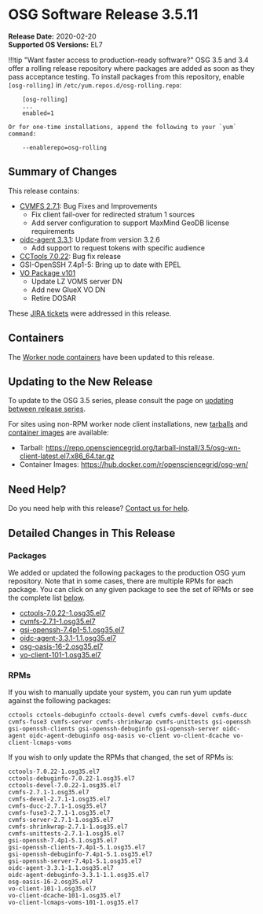 OSG Software Release 3.5.11
===========================

**Release Date:** 2020-02-20    
**Supported OS Versions:** EL7

!!!tip "Want faster access to production-ready software?"
    OSG 3.5 and 3.4 offer a rolling release repository where packages are added as soon as they pass acceptance testing.
    To install packages from this repository, enable `[osg-rolling]` in `/etc/yum.repos.d/osg-rolling.repo`:

        [osg-rolling]
        ...
        enabled=1

    Or for one-time installations, append the following to your `yum` command:

        --enablerepo=osg-rolling

Summary of Changes
------------------

This release contains:

-   [CVMFS 2.7.1](https://cvmfs.readthedocs.io/en/2.7/cpt-releasenotes.html): Bug Fixes and Improvements
    -   Fix client fail-over for redirected stratum 1 sources
    -   Add server configuration to support MaxMind GeoDB license requirements
-   [oidc-agent 3.3.1](https://github.com/indigo-dc/oidc-agent/releases): Update from version 3.2.6
    -   Add support to request tokens with specific audience
-   [CCTools 7.0.22](http://cclnd.blogspot.com/2020/01/announcement-cctools-version-7022.html): Bug fix release
-   GSI-OpenSSH 7.4p1-5: Bring up to date with EPEL
-   [VO Package v101](https://github.com/opensciencegrid/osg-vo-config/releases/tag/release-101)
    -   Update LZ VOMS server DN
    -   Add new GlueX VO DN
    -   Retire DOSAR

These
[JIRA tickets](https://jira.opensciencegrid.org/issues/?jql=project%20%3D%20SOFTWARE%20AND%20fixVersion%20%3D%203.5.11%20ORDER%20BY%20priority%20DESC%2C%20key%20DESC)
were addressed in this release.

Containers
----------

The [Worker node containers](/worker-node/using-wn-containers/) have been updated to this release.


Updating to the New Release
---------------------------

To update to the OSG 3.5 series, please consult the page on
[updating between release series](/release/release_series#updating-to-osg-35).

For sites using non-RPM worker node client installations, new [tarballs](/worker-node/install-wn-tarball) and
[container images](/worker-node/using-wn-containers) are available:

- Tarball: <https://repo.opensciencegrid.org/tarball-install/3.5/osg-wn-client-latest.el7.x86_64.tar.gz>
- Container Images: <https://hub.docker.com/r/opensciencegrid/osg-wn/>

Need Help?
----------

Do you need help with this release? [Contact us for help](/common/help).

Detailed Changes in This Release
--------------------------------

### Packages

We added or updated the following packages to the production OSG yum repository.
Note that in some cases, there are multiple RPMs for each package.
You can click on any given package to see the set of RPMs or see the complete list [below](#rpms).

-   [cctools-7.0.22-1.osg35.el7](https://koji.chtc.wisc.edu/koji/search?match=glob&type=build&terms=cctools-7.0.22-1.osg35.el7)
-   [cvmfs-2.7.1-1.osg35.el7](https://koji.chtc.wisc.edu/koji/search?match=glob&type=build&terms=cvmfs-2.7.1-1.osg35.el7)
-   [gsi-openssh-7.4p1-5.1.osg35.el7](https://koji.chtc.wisc.edu/koji/search?match=glob&type=build&terms=gsi-openssh-7.4p1-5.1.osg35.el7)
-   [oidc-agent-3.3.1-1.1.osg35.el7](https://koji.chtc.wisc.edu/koji/search?match=glob&type=build&terms=oidc-agent-3.3.1-1.1.osg35.el7)
-   [osg-oasis-16-2.osg35.el7](https://koji.chtc.wisc.edu/koji/search?match=glob&type=build&terms=osg-oasis-16-2.osg35.el7)
-   [vo-client-101-1.osg35.el7](https://koji.chtc.wisc.edu/koji/search?match=glob&type=build&terms=vo-client-101-1.osg35.el7)

### RPMs

If you wish to manually update your system, you can run yum update against the following packages:

    cctools cctools-debuginfo cctools-devel cvmfs cvmfs-devel cvmfs-ducc cvmfs-fuse3 cvmfs-server cvmfs-shrinkwrap cvmfs-unittests gsi-openssh gsi-openssh-clients gsi-openssh-debuginfo gsi-openssh-server oidc-agent oidc-agent-debuginfo osg-oasis vo-client vo-client-dcache vo-client-lcmaps-voms

If you wish to only update the RPMs that changed, the set of RPMs is:

``` file
cctools-7.0.22-1.osg35.el7
cctools-debuginfo-7.0.22-1.osg35.el7
cctools-devel-7.0.22-1.osg35.el7
cvmfs-2.7.1-1.osg35.el7
cvmfs-devel-2.7.1-1.osg35.el7
cvmfs-ducc-2.7.1-1.osg35.el7
cvmfs-fuse3-2.7.1-1.osg35.el7
cvmfs-server-2.7.1-1.osg35.el7
cvmfs-shrinkwrap-2.7.1-1.osg35.el7
cvmfs-unittests-2.7.1-1.osg35.el7
gsi-openssh-7.4p1-5.1.osg35.el7
gsi-openssh-clients-7.4p1-5.1.osg35.el7
gsi-openssh-debuginfo-7.4p1-5.1.osg35.el7
gsi-openssh-server-7.4p1-5.1.osg35.el7
oidc-agent-3.3.1-1.1.osg35.el7
oidc-agent-debuginfo-3.3.1-1.1.osg35.el7
osg-oasis-16-2.osg35.el7
vo-client-101-1.osg35.el7
vo-client-dcache-101-1.osg35.el7
vo-client-lcmaps-voms-101-1.osg35.el7
```
